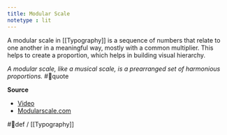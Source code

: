 ```yaml
---
title: Modular Scale
notetype : lit
---
```


A modular scale in [[Typography]] is a sequence of numbers that relate to one another in a meaningful way, mostly with a common multiplier. This helps to create a proportion, which helps in building visual hierarchy. 

*A modular scale, like a musical scale, is a prearranged set of harmonious proportions.* #🔖quote 

**Source**
- [Video](https://vimeo.com/17079380)
- [Modularscale.com](https://www.modularscale.com/)

#🌱def / [[Typography]]